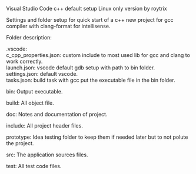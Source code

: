 Visual Studio Code c++ default setup Linux only version 
by roytrix 

Settings and folder setup for quick start of a c++ new project for gcc compiler with clang-format for intellisense.  

Folder description:  

.vscode:  
  c_cpp_properties.json: custom include to most used lib for gcc and clang to work correctly.  
  launch.json: vscode default gdb setup with path to bin folder.  
  settings.json: default vscode.  
  tasks.json: build task with gcc put the executable file in the bin folder.  
    
bin: Output executable.  

build: All object file.  

doc: Notes and documentation of project.  

include: All project header files.  

prototype: Idea testing folder to keep them if needed later but to not polute the project.  

src: The application sources files.  

test: All test code files.  




